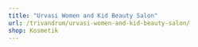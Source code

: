 ```yaml
---
title: "Urvasi Women and Kid Beauty Salon"
url: /trivandrum/urvasi-women-and-kid-beauty-salon/
shop: Kosmetik
---
```

